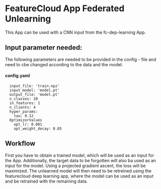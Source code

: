# FeatureCloud App Federated Unlearning

This App can be used with a CNN input from the fc-dep-learning App.

## Input parameter needed:
The following parameters are needed to be provided in the config - file and need to cbe changed according to the data and the model.

#### config.yaml <br />
```
  input_file: 'train.npz' 
  input_model: 'model.pt' 
  output_file: 'model.pt' 
  n_classes: 10 
  in_features: 1
  n_clients: 4 
  hyper_params:
    tau: 0.12 
  OptimizerValues 
    opt_lr: 0.001
    opt_weight_decay: 0.05 
```

## Workflow

First you have to obtain a trained model, which will be used as an input for the App. Additionally, the target data to be forgotten will also ba used as an input for the model. Using a projected gradient ascent, the loss will be maximized. The unlearned model will then need to be retreined using the featurecloud deep learning app, where the model can be used as an input and be retrained with the remaining data.
